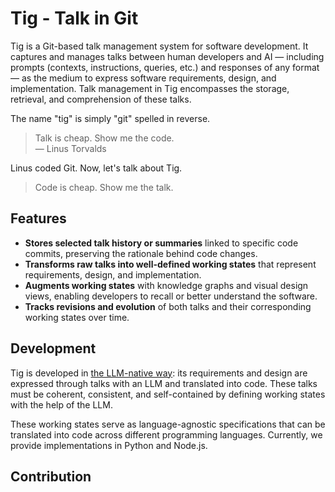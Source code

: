 # Tig - Talk in Git

Tig is a Git-based talk management system for software development.
It captures and manages talks between human developers and AI — including prompts (contexts, instructions, queries, etc.) and responses of any format — as the medium to express software requirements, design, and implementation.
Talk management in Tig encompasses the storage, retrieval, and comprehension of these talks.

The name "tig" is simply "git" spelled in reverse.

> Talk is cheap. Show me the code.  
> — Linus Torvalds

Linus coded Git. Now, let's talk about Tig.

> Code is cheap. Show me the talk.

## Features

- **Stores selected talk history or summaries** linked to specific code commits, preserving the rationale behind code changes.
- **Transforms raw talks into well-defined working states** that represent requirements, design, and implementation.
-	**Augments working states** with knowledge graphs and visual design views, enabling developers to recall or better understand the software.
- **Tracks revisions and evolution** of both talks and their corresponding working states over time.

## Development

Tig is developed in [the LLM-native way](https://github.com/welldefined-ai/sublang): its requirements and design are expressed through talks with an LLM and translated into code.
These talks must be coherent, consistent, and self-contained by defining working states with the help of the LLM.

These working states serve as language-agnostic specifications that can be translated into code across different programming languages.
Currently, we provide implementations in Python and Node.js.

## Contribution
